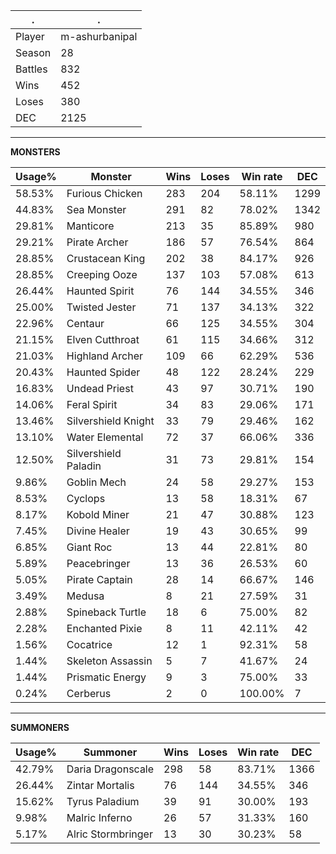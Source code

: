 .|.
|-|-
Player|m-ashurbanipal
Season|28
Battles|832
Wins|452
Loses|380
DEC|2125

---
**MONSTERS**

Usage%|Monster|Wins|Loses|Win rate|DEC|
-|-|-|-|-|-|
58.53%|Furious Chicken|283|204|58.11%|1299|
44.83%|Sea Monster|291|82|78.02%|1342|
29.81%|Manticore|213|35|85.89%|980|
29.21%|Pirate Archer|186|57|76.54%|864|
28.85%|Crustacean King|202|38|84.17%|926|
28.85%|Creeping Ooze|137|103|57.08%|613|
26.44%|Haunted Spirit|76|144|34.55%|346|
25.00%|Twisted Jester|71|137|34.13%|322|
22.96%|Centaur|66|125|34.55%|304|
21.15%|Elven Cutthroat|61|115|34.66%|312|
21.03%|Highland Archer|109|66|62.29%|536|
20.43%|Haunted Spider|48|122|28.24%|229|
16.83%|Undead Priest|43|97|30.71%|190|
14.06%|Feral Spirit|34|83|29.06%|171|
13.46%|Silvershield Knight|33|79|29.46%|162|
13.10%|Water Elemental|72|37|66.06%|336|
12.50%|Silvershield Paladin|31|73|29.81%|154|
9.86%|Goblin Mech|24|58|29.27%|153|
8.53%|Cyclops|13|58|18.31%|67|
8.17%|Kobold Miner|21|47|30.88%|123|
7.45%|Divine Healer|19|43|30.65%|99|
6.85%|Giant Roc|13|44|22.81%|80|
5.89%|Peacebringer|13|36|26.53%|60|
5.05%|Pirate Captain|28|14|66.67%|146|
3.49%|Medusa|8|21|27.59%|31|
2.88%|Spineback Turtle|18|6|75.00%|82|
2.28%|Enchanted Pixie|8|11|42.11%|42|
1.56%|Cocatrice|12|1|92.31%|58|
1.44%|Skeleton Assassin|5|7|41.67%|24|
1.44%|Prismatic Energy|9|3|75.00%|33|
0.24%|Cerberus|2|0|100.00%|7|

---
**SUMMONERS**

Usage%|Summoner|Wins|Loses|Win rate|DEC|
-|-|-|-|-|-|
42.79%|Daria Dragonscale|298|58|83.71%|1366|
26.44%|Zintar Mortalis|76|144|34.55%|346|
15.62%|Tyrus Paladium|39|91|30.00%|193|
9.98%|Malric Inferno|26|57|31.33%|160|
5.17%|Alric Stormbringer|13|30|30.23%|58|
